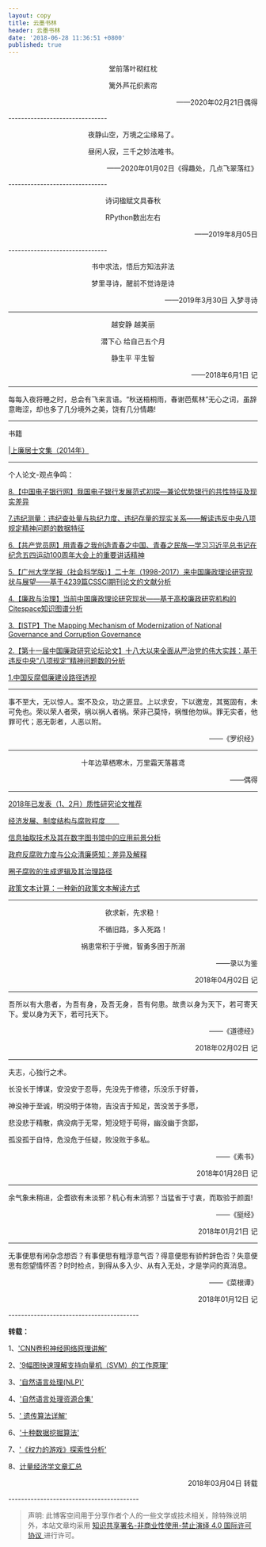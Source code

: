 ```yaml
---
layout: copy
title: 云墨书林
header: 云墨书林
date: '2018-06-28 11:36:51 +0800'
published: true
---
```



<p align="center">堂前落叶砌红枕</p>
<p align="center">篱外芦花织素帘</p>
<p align="right">——2020年02月21日偶得</p>
-------------------------------


<p align="center">夜静山空，万境之尘缘易了。</p>
<p align="center">昼闲人寂，三千之妙法难书。</p>
<p align="right">——2020年01月02日《得趣处，几点飞翠落红》 </p>
-------------------------------


<p align="center">诗词楹赋文具春秋</p>
<p align="center">RPython数出左右</p>
<p align="right">——2019年8月05日 </p>
-------------------------------

<p align="center">书中求法，悟后方知法非法</p>
<p align="center">梦里寻诗，醒前不觉诗是诗</p>
<p align="right">——2019年3月30日 入梦寻诗</p>

-------------------------------

<p align="center">越安静 越美丽</p>
<p align="center">潜下心 给自己五个月</p>
<p align="center">静生平 平生智</p>
<p align="right">——2018年6月1日 记</p>

-------------------------------

每每入夜将睡之时，总会有飞来言语。“秋送梧桐雨，春谢芭蕉林”无心之词，虽辞意晦涩，却也多了几分境外之美，饶有几分情趣!

-------------------------------


书籍

|[上廉居士文集（2014年）](http://p5h7svbkm.bkt.clouddn.com/%E4%B8%AA%E4%BA%BA%E6%96%87%E9%9B%86%EF%BC%882014%E5%B9%B4%EF%BC%89.jpg)


-------------------------------


个人论文-观点争鸣：

[8.【中国电子银行网】我国电子银行发展范式初探—兼论优势银行的共性特征及现实差异](https://www.cebnet.com.cn/20190401/102562470.html)

[7.违纪测量：违纪查处量与执纪力度、违纪存量的现实关系——解读违反中央八项规定精神问题的数据特征](https://mp.weixin.qq.com/s/FFKVivmTC9LuxILPPfcvfg)

[6.【共产党员网】用青春之我创造青春之中国、青春之民族—学习习近平总书记在纪念五四运动100周年大会上的重要讲话精神](http://tougao.12371.cn/gaojian.php?tid=2299228&from=timeline)

[5.【广州大学学报（社会科学版）】二十年（1998-2017）来中国廉政理论研究现状与展望——基于4239篇CSSCI期刊论文的文献分析
](http://lvxiong7zg.cn-bj.ufileos.com/%E4%B8%AA%E4%BA%BA%E8%AE%BA%E6%96%87%2F%E3%80%90%E5%B9%BF%E5%B7%9E%E5%A4%A7%E5%AD%A6%EF%BC%88%E5%AD%A6%E6%8A%A5%EF%BC%89%E3%80%91%E4%BA%8C%E5%8D%81%E5%B9%B4%EF%BC%881998-2017%EF%BC%89%E6%9D%A5%E4%B8%AD%E5%9B%BD%E5%BB%89%E6%94%BF%E7%90%86%E8%AE%BA%E7%A0%94%E7%A9%B6%E7%8E%B0%E7%8A%B6%E4%B8%8E%E5%B1%95%E6%9C%9B.pdf)

[4.【廉政与治理】当前中国廉政理论研究现状——基于高校廉政研究机构的Citespace知识图谱分析](https://kns.cnki.net/KCMS/detail/detail.aspx?dbcode=CCJD&dbname=CCJDLAST2&filename=LZZL201801014&v=MTAzNTRxVHJXTTFGckNVUjdxZlpPUnBGaURrVjd6TEtUZlJZckc0SDluTXJvOUVZSVI4ZVgxTHV4WVM3RGgxVDM=)

[3.【ISTP】The Mapping Mechanism of Modernization of National Governance and Corruption Governance](http://lvxiong7zg.cn-bj.ufileos.com/%E4%B8%AA%E4%BA%BA%E8%AE%BA%E6%96%87%2FThe%20Mapping%20Mech_%E7%9C%81%E7%95%A5_ption%20Governance_Xiong%20Lv.pdf)

[2.【第十一届中国廉政研究论坛论文】十八大以来全面从严治党的伟大实践：基于违反中央“八项规定”精神问题数的分析](https://mp.weixin.qq.com/s?src=11&timestamp=1585183797&ver=2239&signature=1077KeuixjPT2w5mMRIR0PaDV5JTTPsaKQhhut7I2pAW03UUGjBUsacPIMJguWdxPxG-d310JACH6ddQw2H4W8e3Lhh9xZuI-5HobyXnzRPgF2B0tNguLWMoO66MOnfJ&new=1)

[1.中国反腐倡廉建设路径透视](http://lvxiong7zg.cn-bj.ufileos.com/%E4%B8%AA%E4%BA%BA%E8%AE%BA%E6%96%87%2F%E4%B8%AD%E5%9B%BD%E5%8F%8D%E8%85%90%E5%80%A1%E5%BB%89%E5%BB%BA%E8%AE%BE%E8%B7%AF%E5%BE%84%E9%80%8F%E8%A7%86.pdf)


-------------------------------

事不至大，无以惊人。案不及众，功之匪显。上以求安，下以邀宠，其冤固有，未可免也。荣以荣人者荣，祸以祸人者祸。荣非己莫恃，祸惟他勿纵。罪无实者，他罪可代；恶无彰者，人恶以附。
<p align="right">——《罗织经》</p>


-------------------------------
<p align="center">十年边草栖寒木，万里霜天落暮鸢</p>
<p align="right">——偶得</p>


-------------------------------
[2018年已发表（1、2月）质性研究论文推荐](http://mp.weixin.qq.com/s/HzOiQR1n7sQdH3HP5pwEAg)

[经济发展、制度结构与腐败程度　　
](https://www.1xuezhe.exuezhe.com/QK/art/567070?subscribe=1&dbcode=1&flag=2)

[信息抽取技术及其在数字图书馆中的应用前景分析](https://www.1xuezhe.exuezhe.com/QK/art/262948?dbcode=1)

[政府反腐败力度与公众清廉感知：差异及解释](https://www.1xuezhe.exuezhe.com/QK/art/581983?dbcode=1)

[圈子腐败的生成逻辑及其治理路径](https://www.1xuezhe.exuezhe.com/QK/art/626987?dbcode=1)

[政策文本计算：一种新的政策文本解读方式](https://www.1xuezhe.exuezhe.com/QK/art/622153?dbcode=1)



---------
<p align="center">欲求新，先求稳！</p>
<p align="center">不循旧路，多入死路！</p>
<p align="center">祸患常积于乎微，智勇多困于所溺</p>
<p align="right">——录以为鉴</p>
<p align="right">2018年04月02日 记</p>

-----------------------------------------
<p align="justify">吾所以有大患者，为吾有身，及吾无身，吾有何患。故贵以身为天下，若可寄天下。爱以身为天下，若可托天下。</p>
<p align="right">——《道德经》</p>
<p align="right">2018年02月02日 记</p>

-----------------------------------------

<p align="justify">夫志，心独行之术。</p>
<p align="justify">长没长于博谋，安没安于忍辱，先没先于修德，乐没乐于好善，</p>
<p align="justify">神没神于至诚，明没明于体物，吉没吉于知足，苦没苦于多愿，</p>
<p align="justify">悲没悲于精散，病没病于无常，短没短于苟得，幽没幽于贪鄙，</p>
<p align="justify">孤没孤于自恃，危没危于任疑，败没败于多私。</p>
<p align="right">——《素书》</p>
<p align="right">2018年01月28日 记</p>

-----------------------------------------

<p align="justify">余气象未稍进，企耆欲有未淡邪？机心有未消邪？当猛省于寸衷，而取验于颜面!</p>
<p align="right">——《挺经》</p>
<p align="right">2018年01月21日 记</p>

-----------------------------------------

<p align="justify">无事便思有闲杂念想否？有事便思有粗浮意气否？得意便思有骄矜辞色否？失意便思有怨望情怀否？时时检点，到得从多入少、从有入无处，才是学问的真消息。</p>
<p align="right">——《菜根谭》</p>
<p align="right">2018年01月12日 记</p>
-----------------------------------------


**转载：** 

1、['CNN卷积神经网络原理讲解'](http://mp.weixin.qq.com/s/AebGQCVLBJsG8RWVLORPwQ)

2、['9幅图快速理解支持向量机（SVM）的工作原理'](http://mp.weixin.qq.com/s/xrgx-sDlbln4McFpoJ-1iQ)  

3、['自然语言处理(NLP)'](http://blog.csdn.net/jdbc/article/details/53292414)

4、['自然语言处理资源合集'](http://blog.csdn.net/the_star_is_at/article/details/79074979)  

5、[' 遗传算法详解'](http://blog.csdn.net/u010451580/article/details/51178225)

6、['十种数据挖掘算法'](http://bigdata.51cto.com/art/201706/541366.htm)  

7、['《权力的游戏》探索性分析'](http://www.afenxi.com/post/48091)  

8、[计量经济学文章汇总](http://mp.weixin.qq.com/s/jD52AFT-rqL3OOY_ZGXeUw)

<p align="right">2018年03月04日 转载</p>
-----------------------------------------

>声明: 此博客空间用于分享作者个人的一些文学或技术相关，除特殊说明外，本站文章均采用 <a rel="license" href="https://creativecommons.org/licenses/by-nc-nd/4.0/deed.zh"> 知识共享署名-非商业性使用-禁止演绎 4.0 国际许可协议 </a>进行许可。
